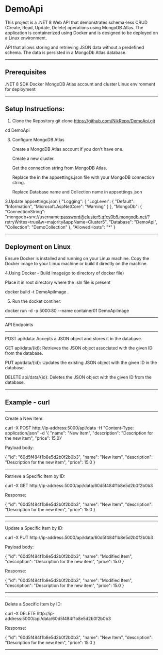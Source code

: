 # DemoApi

This project is a .NET 8 Web API that demonstrates schema-less CRUD (Create, Read, Update, Delete) operations using MongoDB Atlas. The application is containerized using Docker and is designed to be deployed on a Linux environment.

API that allows storing and retrieving JSON data without a predefined schema. The data is persisted in
a MongoDb Atlas database.

------------------------------------------------------------------------------------------------------
Prerequisites
------------------------------------------------------------------------------------------------------

.NET 8 SDK
Docker
MongoDB Atlas account and cluster
Linux environment for deployment

-------------------------------------------------------------------------------------------------------
Setup Instructions:
--------------------------------------------------------------------------------------------------------

1. Clone the Repository
git clone https://github.com/NikRepo/DemoApi.git

cd DemoApi

3. Configure MongoDB Atlas
   
   Create a MongoDB Atlas account if you don't have one.
   
   Create a new cluster.
   
   Get the connection string from MongoDB Atlas.
   
   Replace the <Your MongoDB Connection String> in the appsettings.json file with your MongoDB connection string.
   
   Replace Database name and Collection name in appsettings.json

3.Update appsettings.json
{
  "Logging": {
    "LogLevel": {
      "Default": "Information",
      "Microsoft.AspNetCore": "Warning"
    }
  },
  "MongoDb": {
    "ConnectionString": "mongodb+srv://username:password@cluster5.qfcy0b5.mongodb.net/?retryWrites=true&w=majority&appName=Cluster5",
    "Database": "DemoApi",
    "Collection": "DemoCollection"
  },
  "AllowedHosts": "*"
}


----------------------------------------------------------------------------
Deployment on Linux
----------------------------------------------------------------------------

Ensure Docker is installed and running on your Linux machine.
Copy the Docker image to your Linux machine or build it directly on the machine.

4.Using Docker - Build Image(go to directory of docker file)

Place it in root directory where the .sln file is present

docker build -t DemoApiImage .

5. Run the docket continer:
   
docker run -d -p 5000:80 --name container01 DemoApiImage

----------------------------------------------------------------------------------------------------------------

API Endpoints

----------------------------------------------------------------------------------------------------------------

POST api/data: Accepts a JSON object and stores it in the database.

GET api/data/{id}: Retrieves the JSON object associated with the given ID from the database.

PUT api/data/{id}: Updates the existing JSON object with the given ID in the database.

DELETE api/data/{id}: Deletes the JSON object with the given ID from the database.

------------------------------------------------------------------------------------------------------------------
Example - curl
-----------------------------------------------------------------------------------------------------------------

**********************************************************************
Create a New Item:

curl -X POST http://ip-address:5000/api/data \-H "Content-Type: application/json" \-d '{  "name": "New Item",  "description": "Description for the new item",  "price": 15.0}'

Payload body:

{
  "id": "60d5f484f1b8e5d2b0f2b0b3",
  "name": "New Item",
  "description": "Description for the new item",
  "price": 15.0
}

**********************************************************************

Retrieve a Specific Item by ID:

curl -X GET http://ip-address:5000/api/data/60d5f484f1b8e5d2b0f2b0b3

Response:

{
  "id": "60d5f484f1b8e5d2b0f2b0b3",
  "name": "New Item",
  "description": "Description for the new item",
  "price": 15.0
}
**********************************************************************

**********************************************************************

Update a Specific Item by ID:

curl -X PUT http://ip-address:5000/api/data/60d5f484f1b8e5d2b0f2b0b3

Payload body:

{
  "id": "60d5f484f1b8e5d2b0f2b0b3",
  "name": "Modified Item",
  "description": "Description for the new item",
  "price": 15.0
}

Response:

{
  "id": "60d5f484f1b8e5d2b0f2b0b3",
  "name": "Modified Item",
  "description": "Description for the new item",
  "price": 15.0
}
**********************************************************************

**********************************************************************

Delete a Specific Item by ID:

curl -X DELETE http://ip-address:5000/api/data/60d5f484f1b8e5d2b0f2b0b3

Response:

{
  "id": "60d5f484f1b8e5d2b0f2b0b3",
  "name": "New Item",
  "description": "Description for the new item",
  "price": 15.0
}
**********************************************************************








